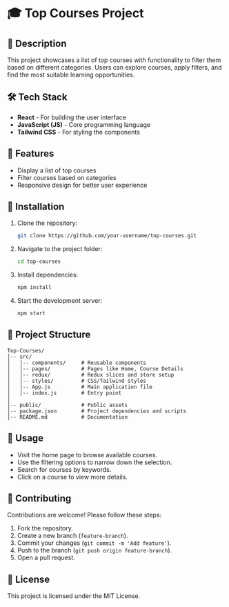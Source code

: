 # 🎓 Top Courses Project

## 📌 Description

This project showcases a list of top courses with functionality to filter them based on different categories. Users can explore courses, apply filters, and find the most suitable learning opportunities.

## 🛠 Tech Stack

- **React** - For building the user interface
- **JavaScript (JS)** - Core programming language
- **Tailwind CSS** - For styling the components

## 🚀 Features

- Display a list of top courses
- Filter courses based on categories
- Responsive design for better user experience

## 🔧 Installation

1. Clone the repository:

   ```sh
   git clone https://github.com/your-username/top-courses.git
   ```

2. Navigate to the project folder:

   ```sh
   cd top-courses
   ```

3. Install dependencies:

   ```sh
   npm install
   ```

4. Start the development server:

   ```sh
   npm start
   ```

## 📂 Project Structure

```
Top-Courses/
│-- src/
│   │-- components/     # Reusable components
│   │-- pages/          # Pages like Home, Course Details
│   │-- redux/          # Redux slices and store setup
│   │-- styles/         # CSS/Tailwind styles
│   │-- App.js          # Main application file
│   │-- index.js        # Entry point
│
│-- public/             # Public assets
│-- package.json        # Project dependencies and scripts
│-- README.md           # Documentation
```

## 📌 Usage

- Visit the home page to browse available courses.
- Use the filtering options to narrow down the selection.
- Search for courses by keywords.
- Click on a course to view more details.

## 🤝 Contributing

Contributions are welcome! Please follow these steps:

1. Fork the repository.
2. Create a new branch (`feature-branch`).
3. Commit your changes (`git commit -m 'Add feature'`).
4. Push to the branch (`git push origin feature-branch`).
5. Open a pull request.

## 📜 License

This project is licensed under the MIT License.

